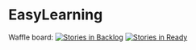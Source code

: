 # EasyLearning

Waffle board:
[![Stories in Backlog](https://badge.waffle.io/jennyaberger/EasyLearning.png?label=backlog&title=Backlog)](http://waffle.io/jennyaberger/EasyLearning)
[![Stories in Ready](https://badge.waffle.io/jennyaberger/EasyLearning.png?label=ready&title=Ready)](http://waffle.io/jennyaberger/EasyLearning)
